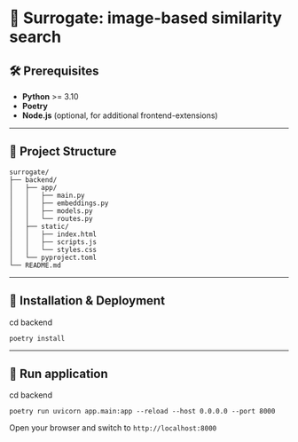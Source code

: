 # 🚀 Surrogate: image-based similarity search

## 🛠 Prerequisites
- **Python** >= 3.10
- **Poetry**
- **Node.js** (optional, for additional frontend-extensions)
---

## 📂 Project Structure
```
surrogate/
├── backend/
│   ├── app/
│   │   ├── main.py
│   │   ├── embeddings.py
│   │   ├── models.py
│   │   └── routes.py
│   ├── static/
│   │   ├── index.html
│   │   ├── scripts.js
│   │   └── styles.css
│   └── pyproject.toml
└── README.md
```

---

## 🔧 Installation & Deployment
cd backend
```
poetry install
```

---

## 🚀 Run application
cd backend
```
poetry run uvicorn app.main:app --reload --host 0.0.0.0 --port 8000
```
Open your browser and switch to `http://localhost:8000`